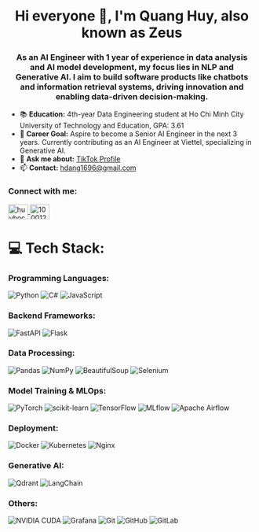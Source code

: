 <h1 align="center">Hi everyone 🫷, I'm Quang Huy, also known as Zeus</h1>

<h3 align="center">
  As an AI Engineer with 1 year of experience in data analysis and AI model development, my focus lies in NLP and Generative AI. I aim to build software products like chatbots and information retrieval systems, driving innovation and enabling data-driven decision-making.
</h3>

- 📚 **Education:** 4th-year Data Engineering student at Ho Chi Minh City University of Technology and Education, GPA: 3.61
- 🎯 **Career Goal:** Aspire to become a Senior AI Engineer in the next 3 years. Currently contributing as an AI Engineer at Viettel, specializing in Generative AI.
- 💬 **Ask me about:** [TikTok Profile](https://www.tiktok.com/@zeuslamai)
- 📫 **Contact:** hdang1696@gmail.com

<h3 align="left">Connect with me:</h3>
<p align="left">
  <a href="https://linkedin.com/in/huyhocdata" target="blank">
    <img align="center" src="https://raw.githubusercontent.com/rahuldkjain/github-profile-readme-generator/master/src/images/icons/Social/linked-in-alt.svg" alt="huyhocdata" height="30" width="40" />
  </a>
  <a href="https://fb.com/100012067900880" target="blank">
    <img align="center" src="https://raw.githubusercontent.com/rahuldkjain/github-profile-readme-generator/master/src/images/icons/Social/facebook.svg" alt="100012067900880" height="30" width="40" />
  </a>
</p>

# 💻 Tech Stack:

### Programming Languages:
![Python](https://img.shields.io/badge/Python-3670A0?style=for-the-badge&logo=python&logoColor=ffdd54)
![C#](https://img.shields.io/badge/C%23-%23239120.svg?style=for-the-badge&logo=csharp&logoColor=white)
![JavaScript](https://img.shields.io/badge/JavaScript-%23323330.svg?style=for-the-badge&logo=javascript&logoColor=%23F7DF1E)

### Backend Frameworks:
![FastAPI](https://img.shields.io/badge/FastAPI-005571?style=for-the-badge&logo=fastapi)
![Flask](https://img.shields.io/badge/Flask-%23000.svg?style=for-the-badge&logo=flask&logoColor=white)

### Data Processing:
![Pandas](https://img.shields.io/badge/Pandas-%23150458.svg?style=for-the-badge&logo=pandas&logoColor=white)
![NumPy](https://img.shields.io/badge/NumPy-%23013243.svg?style=for-the-badge&logo=numpy&logoColor=white)
![BeautifulSoup](https://img.shields.io/badge/BeautifulSoup-4B0082?style=for-the-badge&logo=python&logoColor=white)
![Selenium](https://img.shields.io/badge/Selenium-43B02A?style=for-the-badge&logo=selenium&logoColor=white)

### Model Training & MLOps:
![PyTorch](https://img.shields.io/badge/PyTorch-%23EE4C2C.svg?style=for-the-badge&logo=PyTorch&logoColor=white)
![scikit-learn](https://img.shields.io/badge/scikit--learn-%23F7931E.svg?style=for-the-badge&logo=scikit-learn&logoColor=white)
![TensorFlow](https://img.shields.io/badge/TensorFlow-%23FF6F00.svg?style=for-the-badge&logo=TensorFlow&logoColor=white)
![MLflow](https://img.shields.io/badge/MLflow-%23d9ead3.svg?style=for-the-badge&logo=numpy&logoColor=blue)
![Apache Airflow](https://img.shields.io/badge/Apache%20Airflow-017CEE?style=for-the-badge&logo=Apache%20Airflow&logoColor=white)

### Deployment:
![Docker](https://img.shields.io/badge/Docker-%230db7ed.svg?style=for-the-badge&logo=docker&logoColor=white)
![Kubernetes](https://img.shields.io/badge/Kubernetes-%23326ce5.svg?style=for-the-badge&logo=kubernetes&logoColor=white)
![Nginx](https://img.shields.io/badge/Nginx-%23009639.svg?style=for-the-badge&logo=nginx&logoColor=white)

### Generative AI:
![Qdrant](https://img.shields.io/badge/Qdrant-6c3f99?style=for-the-badge&logo=qdrant&logoColor=white)
![LangChain](https://img.shields.io/badge/LangChain-000000?style=for-the-badge&logo=langchain&logoColor=white)

### Others:
![NVIDIA CUDA](https://img.shields.io/badge/CUDA-000000.svg?style=for-the-badge&logo=nVIDIA&logoColor=green)
![Grafana](https://img.shields.io/badge/Grafana-%23F46800.svg?style=for-the-badge&logo=grafana&logoColor=white)
![Git](https://img.shields.io/badge/Git-%23F05033.svg?style=for-the-badge&logo=git&logoColor=white)
![GitHub](https://img.shields.io/badge/GitHub-%23121011.svg?style=for-the-badge&logo=github&logoColor=white)
![GitLab](https://img.shields.io/badge/GitLab-%23181717.svg?style=for-the-badge&logo=gitlab&logoColor=white)
